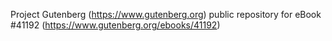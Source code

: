 Project Gutenberg (https://www.gutenberg.org) public repository for eBook #41192 (https://www.gutenberg.org/ebooks/41192)
